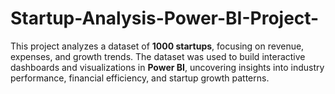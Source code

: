 # Startup-Analysis-Power-BI-Project-
This project analyzes a dataset of **1000 startups**, focusing on revenue, expenses, and growth trends. The dataset was used to build interactive dashboards and visualizations in **Power BI**, uncovering insights into industry performance, financial efficiency, and startup growth patterns.  

